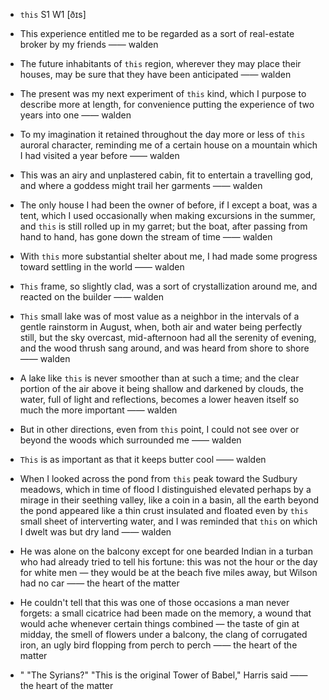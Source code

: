- `this` S1 W1 [ðɪs]



-  This experience entitled me to be regarded as a sort of real-estate broker by my friends —— walden

-  The future inhabitants of `this` region, wherever they may place their houses, may be sure that they have been anticipated —— walden

- The present was my next experiment of `this` kind, which I purpose to describe more at length, for convenience putting the experience of two years into one —— walden

-  To my imagination it retained throughout the day more or less of `this` auroral character, reminding me of a certain house on a mountain which I had visited a year before —— walden

-  This was an airy and unplastered cabin, fit to entertain a travelling god, and where a goddess might trail her garments —— walden

- The only house I had been the owner of before, if I except a boat, was a tent, which I used occasionally when making excursions in the summer, and `this` is still rolled up in my garret; but the boat, after passing from hand to hand, has gone down the stream of time —— walden

-  With `this` more substantial shelter about me, I had made some progress toward settling in the world —— walden

-  `This` frame, so slightly clad, was a sort of crystallization around me, and reacted on the builder —— walden

- `This` small lake was of most value as a neighbor in the intervals of a gentle rainstorm in August, when, both air and water being perfectly still, but the sky overcast, mid-afternoon had all the serenity of evening, and the wood thrush sang around, and was heard from shore to shore —— walden

-  A lake like `this` is never smoother than at such a time; and the clear portion of the air above it being shallow and darkened by clouds, the water, full of light and reflections, becomes a lower heaven itself so much the more important —— walden

-  But in other directions, even from `this` point, I could not see over or beyond the woods which surrounded me —— walden

-  `This` is as important as that it keeps butter cool —— walden

-  When I looked across the pond from `this` peak toward the Sudbury meadows, which in time of flood I distinguished elevated perhaps by a mirage in their seething valley, like a coin in a basin, all the earth beyond the pond appeared like a thin crust insulated and floated even by `this` small sheet of interverting water, and I was reminded that `this` on which I dwelt was but dry land —— walden

-  He was alone on the balcony except for one bearded Indian in a turban who had already tried to tell his fortune: this was not the hour or the day for white men — they would be at the beach five miles away, but Wilson had no car —— the heart of the matter

-  He couldn't tell that this was one of those occasions a man never forgets: a small cicatrice had been made on the memory, a wound that would ache whenever certain things combined — the taste of gin at midday, the smell of flowers under a balcony, the clang of corrugated iron, an ugly bird flopping from perch to perch —— the heart of the matter

- " "The Syrians?" "This is the original Tower of Babel," Harris said —— the heart of the matter